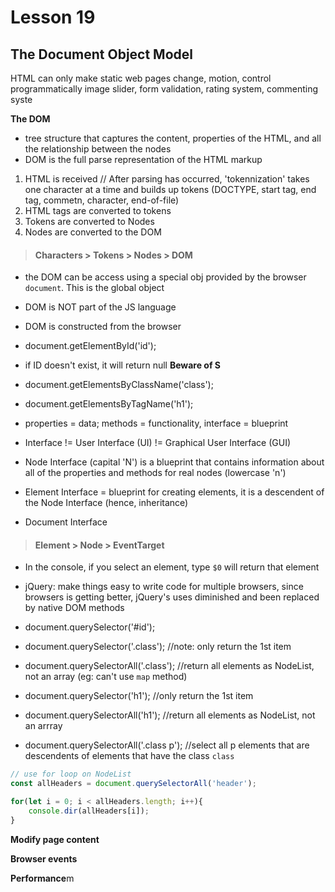 # Lesson 19
## The Document Object Model

HTML can only make static web pages
change, motion, control programmatically
image slider, form validation, rating system, commenting syste

**The DOM**
* tree structure that captures the content, properties of the HTML, and all the relationship between the nodes
* DOM is the full parse representation of the HTML markup

1. HTML is received
// After parsing has occurred, 'tokennization' takes one character at a time and builds up tokens (DOCTYPE, start tag, end tag, commetn, character, end-of-file)
2. HTML tags are converted to tokens
3. Tokens are converted to Nodes
4. Nodes are converted to the DOM
> #### Characters > Tokens > Nodes > DOM

* the DOM can be access using a special obj provided by the browser `document`. This is the global object
* DOM is NOT part of the JS language
* DOM is constructed from the browser


* document.getElementById('id');
* if ID doesn't exist, it will return null
**Beware of S**
* document.getElementsByClassName('class');
* document.getElementsByTagName('h1');
* properties = data; methods = functionality, interface = blueprint
* Interface != User Interface (UI) != Graphical User Interface (GUI)

* Node Interface (capital 'N') is a blueprint that contains information about all of the properties and methods for real nodes (lowercase 'n')
* Element Interface = blueprint for creating elements, it is a descendent of the Node Interface (hence, inheritance)
* Document Interface

> #### Element > Node > EventTarget
* In the console, if you select an element, type `$0` will return that element

* jQuery: make things easy to write code for multiple browsers, since browsers is getting better, jQuery's uses diminished and been replaced by native DOM methods

* document.querySelector('#id');
* document.querySelector('.class'); //note: only return the 1st item
* document.querySelectorAll('.class'); //return all elements as NodeList, not an array (eg: can't use `map` method)
* document.querySelector('h1'); //only return the 1st item
* document.querySelectorAll('h1'); //return all elements as NodeList, not an arrray 
* document.querySelectorAll('.class p'); //select all p elements that are descendents of elements that have the class `class`

```js
// use for loop on NodeList
const allHeaders = document.querySelectorAll('header');

for(let i = 0; i < allHeaders.length; i++){
    console.dir(allHeaders[i]);
}
```

**Modify page content**


**Browser events**



**Performance**m

